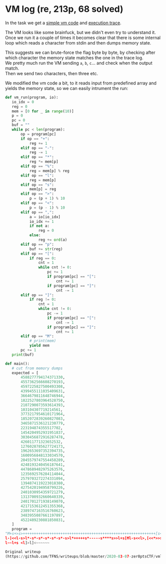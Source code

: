 # VM log (re, 213p, 68 solved)

In the task we get a [simple vm
code](https://raw.githubusercontent.com/TFNS/writeups/master/2020-03-07-zer0ptsCTF/vmlog/vm.py)
and [execution
trace](https://raw.githubusercontent.com/TFNS/writeups/master/2020-03-07-zer0ptsCTF/vmlog/log.txt).

The VM looks like some brainfuck, but we didn't even try to understand it.  
Once we run it a couple of times it becomes clear that there is some internal
loop which reads a character from stdin and then dumps memory state.

This suggests we can brute-force the flag byte by byte, by checking after
which character the memory state matches the one in the trace log.  
We pretty much run the VM sending `a`, `b`, `c`... and check when the output
match.  
Then we send two characters, then three etc.

We modified the vm code a bit, to it reads input from predefined array and
yields the memory state, so we can easily intrument the run:

```python  
def vm_run(program, io):  
   io_idx = 0  
   reg = 0  
   mem = [0 for _ in range(10)]  
   p = 0  
   pc = 0  
   buf = ""  
   while pc < len(program):  
       op = program[pc]  
       if op == "+":  
           reg += 1  
       elif op == "-":  
           reg -= 1  
       elif op == "*":  
           reg *= mem[p]  
       elif op == "%":  
           reg = mem[p] % reg  
       elif op == "l":  
           reg = mem[p]  
       elif op == "s":  
           mem[p] = reg  
       elif op == ">":  
           p = (p + 1) % 10  
       elif op == "<":  
           p = (p - 1) % 10  
       elif op == ",":  
           a = io[io_idx]  
           io_idx += 1  
           if not a:  
               reg = 0  
           else:  
               reg += ord(a)  
       elif op == "p":  
           buf += str(reg)  
       elif op == "[":  
           if reg == 0:  
               cnt = 1  
               while cnt != 0:  
                   pc += 1  
                   if program[pc] == "[":  
                       cnt += 1  
                   if program[pc] == "]":  
                       cnt -= 1  
       elif op == "]":  
           if reg != 0:  
               cnt = 1  
               while cnt != 0:  
                   pc -= 1  
                   if program[pc] == "[":  
                       cnt -= 1  
                   if program[pc] == "]":  
                       cnt += 1  
       elif op == "M":  
           # print(mem)  
           yield mem  
       pc += 1  
   print(buf)

def main():  
   # cut from memory dumps  
   expected = [  
       4588277794174371330,  
       4557362566608270193,  
       4597225827500493308,  
       4399455111035409631,  
       3664679811648746944,  
       1822527803964528750,  
       2107290073593614393,  
       103104307719214561,  
       3773217954610171964,  
       1852072839260827083,  
       3465871536121230779,  
       223194874355517702,  
       1454204952931951837,  
       3030456872916287478,  
       426011771323652532,  
       1276028785627724173,  
       1962653697352394735,  
       1600956848133034570,  
       2045579747554458289,  
       4248193240456187641,  
       4478689482975263576,  
       1235692576284114044,  
       2579703272274331094,  
       1394874119223018380,  
       4275420194958799226,  
       2401030954359721279,  
       1313700932660640339,  
       2401701271938149070,  
       4217153612451355368,  
       2389747163516760623,  
       3483955087661197897,  
       4522489230881850831,  
   ]  
   program =
"M+s+>s>++++++++++++++++++++++++++++++++++++++++++++++++++++++++++++[s<<l>*~~>
l-]<<l-s>l*-s*-s*-s*-s*-s*-s>l*+++++s*-----s****s>>l+s[Ml-s<<l>,[<<*>>s<<<l>>>%~~>
l~~l+s <l]>l]<~~~~~~

Original writeup
(https://github.com/TFNS/writeups/blob/master/2020-03-07-zer0ptsCTF/vmlog/README.md).